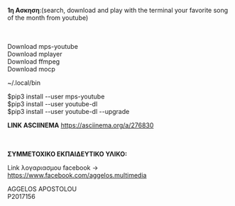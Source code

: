 **1η Ασκηση**:(search, download and play with the terminal your favorite song of the month from youtube) <br/>
 <br/>
 <br/>



Download mps-youtube <br/>
Download mplayer <br/>
Download ffmpeg <br/>
Download mocp <br/>

~/.local/bin <br/>

$pip3 install --user mps-youtube <br/>
$pip3 install --user youtube-dl <br/>
$pip3 install --user youtube-dl --upgrade <br/>

**LINK ASCIINEMA**
 https://asciinema.org/a/276830 
  <br/>
  <br/>
  <br/>





**ΣYMMETOXIKO EKΠΑΙΔΕΥΤΙΚΟ ΥΛΙΚΟ:**

Link λογαριασμου facebook -> https://www.facebook.com/aggelos.multimedia 

AGGELOS APOSTOLOU  <br/>
P2017156  <br/>
